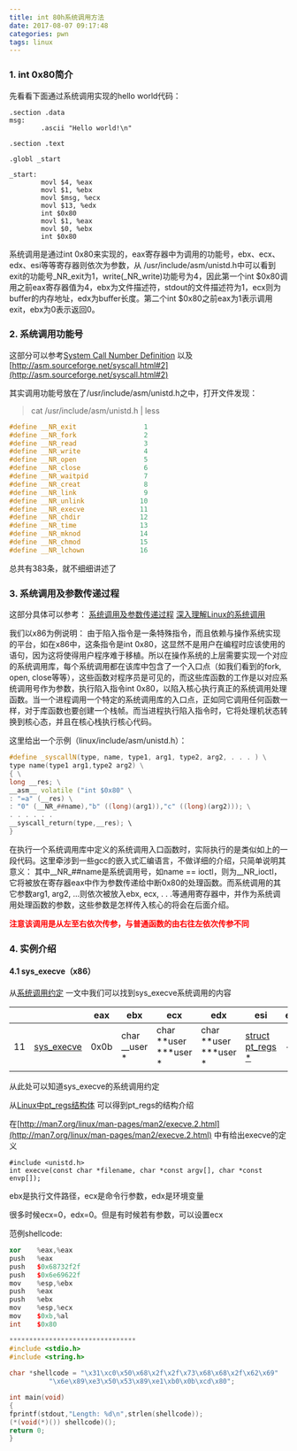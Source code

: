 ```yaml
---
title: int 80h系统调用方法
date: 2017-08-07 09:17:48
categories: pwn
tags: linux
---
```


### 1. int 0x80简介

先看看下面通过系统调用实现的hello world代码：
```assembly
.section .data
msg:
        .ascii "Hello world!\n"

.section .text

.globl _start

_start:
        movl $4, %eax
        movl $1, %ebx
        movl $msg, %ecx
        movl $13, %edx
        int $0x80
        movl $1, %eax
        movl $0, %ebx
        int $0x80
```

系统调用是通过int 0x80来实现的，eax寄存器中为调用的功能号，ebx、ecx、edx、esi等等寄存器则依次为参数，从 /usr/include/asm/unistd.h中可以看到exit的功能号_NR_exit为1，write(_NR_write)功能号为4，因此第一个int $0x80调用之前eax寄存器值为4，ebx为文件描述符，stdout的文件描述符为1，ecx则为buffer的内存地址，edx为buffer长度。第二个int $0x80之前eax为1表示调用exit，ebx为0表示返回0。

### 2. 系统调用功能号

这部分可以参考[System Call Number Definition](http://www.linfo.org/system_call_number.html)
以及[http://asm.sourceforge.net/syscall.html#2](http://asm.sourceforge.net/syscall.html#2)

其实调用功能号放在了/usr/include/asm/unistd.h之中，打开文件发现：
> cat /usr/include/asm/unistd.h | less

```cpp
#define __NR_exit                 1
#define __NR_fork                 2
#define __NR_read                 3
#define __NR_write                4
#define __NR_open                 5
#define __NR_close                6
#define __NR_waitpid              7
#define __NR_creat                8
#define __NR_link                 9
#define __NR_unlink              10
#define __NR_execve              11
#define __NR_chdir               12
#define __NR_time                13
#define __NR_mknod               14
#define __NR_chmod               15
#define __NR_lchown              16
```
总共有383条，就不细细讲述了

### 3. 系统调用及参数传递过程 

这部分具体可以参考：
[系统调用及参数传递过程](http://blog.chinaunix.net/uid-10386087-id-2958669.html)
[深入理解Linux的系统调用](http://blog.chinaunix.net/uid-10386087-id-2958670.html)

我们以x86为例说明：
由于陷入指令是一条特殊指令，而且依赖与操作系统实现的平台，如在x86中，这条指令是int 0x80，这显然不是用户在编程时应该使用的语句，因为这将使得用户程序难于移植。所以在操作系统的上层需要实现一个对应的系统调用库，每个系统调用都在该库中包含了一个入口点（如我们看到的fork, open, close等等），这些函数对程序员是可见的，而这些库函数的工作是以对应系统调用号作为参数，执行陷入指令int 0x80，以陷入核心执行真正的系统调用处理函数。当一个进程调用一个特定的系统调用库的入口点，正如同它调用任何函数一样，对于库函数也要创建一个栈帧。而当进程执行陷入指令时，它将处理机状态转换到核心态，并且在核心栈执行核心代码。

这里给出一个示例（linux/include/asm/unistd.h）：
```cpp
#define _syscallN(type, name, type1, arg1, type2, arg2, . . . ) \
type name(type1 arg1,type2 arg2) \
{ \
long __res; \
__asm__ volatile ("int $0x80" \
: "=a" (__res) \
: "0" (__NR_##name),"b" ((long)(arg1)),"c" ((long)(arg2))); \
. . . . . .
__syscall_return(type,__res); \
}
```
在执行一个系统调用库中定义的系统调用入口函数时，实际执行的是类似如上的一段代码。这里牵涉到一些gcc的嵌入式汇编语言，不做详细的介绍，只简单说明其意义：
其中\_\_NR\_##name是系统调用号，如name == ioctl，则为\_\_NR\_ioctl，它将被放在寄存器eax中作为参数传递给中断0x80的处理函数。而系统调用的其它参数arg1, arg2, …则依次被放入ebx, ecx, . . .等通用寄存器中，并作为系统调用处理函数的参数，这些参数是怎样传入核心的将会在后面介绍。

<font color=#f00>**注意该调用是从左至右依次传参，与普通函数的由右往左依次传参不同**</font>

### 4. 实例介绍

#### 4.1 sys_execve（x86）

从[系统调用约定](/2017/08/06/系统调用约定/) 一文中我们可以找到sys_execve系统调用的内容

|      |                                          | eax  | ebx           | ecx                    | edx                    | esi                                      | edi  |                                          |
| ---- | ---------------------------------------- | ---- | ------------- | ---------------------- | ---------------------- | ---------------------------------------- | ---- | ---------------------------------------- |
| 11   | [sys_execve](http://www.kernel.org/doc/man-pages/online/pages/man2/execve.2.html) | 0x0b | char __user * | char **user \***user * | char **user \***user * | [struct pt_regs *](http://lxr.free-electrons.com/source/arch/alpha/include/asm/ptrace.h?v=2.6.35#L19) | -    | [arch/alpha/kernel/entry.S:925](http://lxr.free-electrons.com/source/arch/alpha/kernel/entry.S?v=2.6.35#L925) |

从此处可以知道sys_execve的系统调用约定

从[Linux中pt_regs结构体](http://www.cnblogs.com/wanghetao/archive/2011/11/06/2238310.html) 可以得到pt_regs的结构介绍

在[http://man7.org/linux/man-pages/man2/execve.2.html](http://man7.org/linux/man-pages/man2/execve.2.html) 中有给出execve的定义

```
#include <unistd.h>
int execve(const char *filename, char *const argv[], char *const envp[]);
```

ebx是执行文件路径，ecx是命令行参数，edx是环境变量

很多时候ecx=0，edx=0。但是有时候若有参数，可以设置ecx

范例shellcode:

```c++
xor    %eax,%eax
push   %eax
push   $0x68732f2f
push   $0x6e69622f
mov    %esp,%ebx
push   %eax
push   %ebx
mov    %esp,%ecx
mov    $0xb,%al
int    $0x80

********************************
#include <stdio.h>
#include <string.h>
 
char *shellcode = "\x31\xc0\x50\x68\x2f\x2f\x73\x68\x68\x2f\x62\x69"
		  "\x6e\x89\xe3\x50\x53\x89\xe1\xb0\x0b\xcd\x80";

int main(void)
{
fprintf(stdout,"Length: %d\n",strlen(shellcode));
(*(void(*)()) shellcode)();
return 0;
}
```

